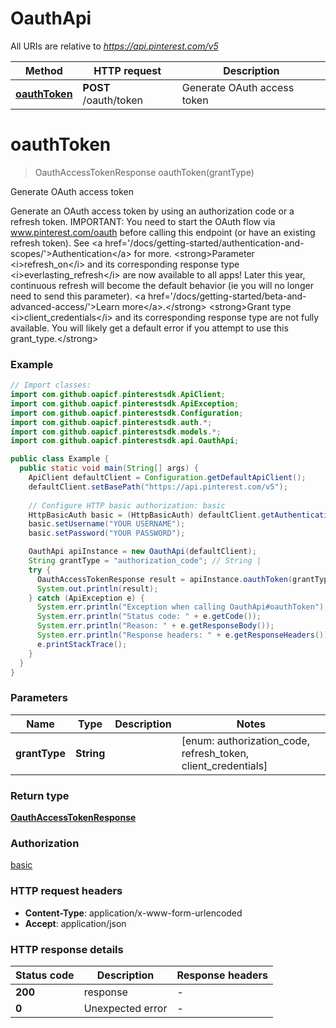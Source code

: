 # OauthApi

All URIs are relative to *https://api.pinterest.com/v5*

| Method | HTTP request | Description |
|------------- | ------------- | -------------|
| [**oauthToken**](OauthApi.md#oauthToken) | **POST** /oauth/token | Generate OAuth access token |


<a id="oauthToken"></a>
# **oauthToken**
> OauthAccessTokenResponse oauthToken(grantType)

Generate OAuth access token

Generate an OAuth access token by using an authorization code or a refresh token.  IMPORTANT: You need to start the OAuth flow via www.pinterest.com/oauth before calling this endpoint (or have an existing refresh token).  See &lt;a href&#x3D;&#39;/docs/getting-started/authentication-and-scopes/&#39;&gt;Authentication&lt;/a&gt; for more.  &lt;strong&gt;Parameter &lt;i&gt;refresh_on&lt;/i&gt; and its corresponding response type &lt;i&gt;everlasting_refresh&lt;/i&gt; are now available to all apps! Later this year, continuous refresh will become the default behavior (ie you will no longer need to send this parameter). &lt;a href&#x3D;&#39;/docs/getting-started/beta-and-advanced-access/&#39;&gt;Learn more&lt;/a&gt;.&lt;/strong&gt;  &lt;strong&gt;Grant type &lt;i&gt;client_credentials&lt;/i&gt; and its corresponding response type are not fully available. You will likely get a default error if you attempt to use this grant_type.&lt;/strong&gt;

### Example
```java
// Import classes:
import com.github.oapicf.pinterestsdk.ApiClient;
import com.github.oapicf.pinterestsdk.ApiException;
import com.github.oapicf.pinterestsdk.Configuration;
import com.github.oapicf.pinterestsdk.auth.*;
import com.github.oapicf.pinterestsdk.models.*;
import com.github.oapicf.pinterestsdk.api.OauthApi;

public class Example {
  public static void main(String[] args) {
    ApiClient defaultClient = Configuration.getDefaultApiClient();
    defaultClient.setBasePath("https://api.pinterest.com/v5");
    
    // Configure HTTP basic authorization: basic
    HttpBasicAuth basic = (HttpBasicAuth) defaultClient.getAuthentication("basic");
    basic.setUsername("YOUR USERNAME");
    basic.setPassword("YOUR PASSWORD");

    OauthApi apiInstance = new OauthApi(defaultClient);
    String grantType = "authorization_code"; // String | 
    try {
      OauthAccessTokenResponse result = apiInstance.oauthToken(grantType);
      System.out.println(result);
    } catch (ApiException e) {
      System.err.println("Exception when calling OauthApi#oauthToken");
      System.err.println("Status code: " + e.getCode());
      System.err.println("Reason: " + e.getResponseBody());
      System.err.println("Response headers: " + e.getResponseHeaders());
      e.printStackTrace();
    }
  }
}
```

### Parameters

| Name | Type | Description  | Notes |
|------------- | ------------- | ------------- | -------------|
| **grantType** | **String**|  | [enum: authorization_code, refresh_token, client_credentials] |

### Return type

[**OauthAccessTokenResponse**](OauthAccessTokenResponse.md)

### Authorization

[basic](../README.md#basic)

### HTTP request headers

 - **Content-Type**: application/x-www-form-urlencoded
 - **Accept**: application/json

### HTTP response details
| Status code | Description | Response headers |
|-------------|-------------|------------------|
| **200** | response |  -  |
| **0** | Unexpected error |  -  |

